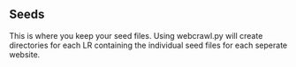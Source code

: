 ## Seeds

This is where you keep your seed files. Using webcrawl.py will create directories for each LR containing the individual seed files for each seperate website.
